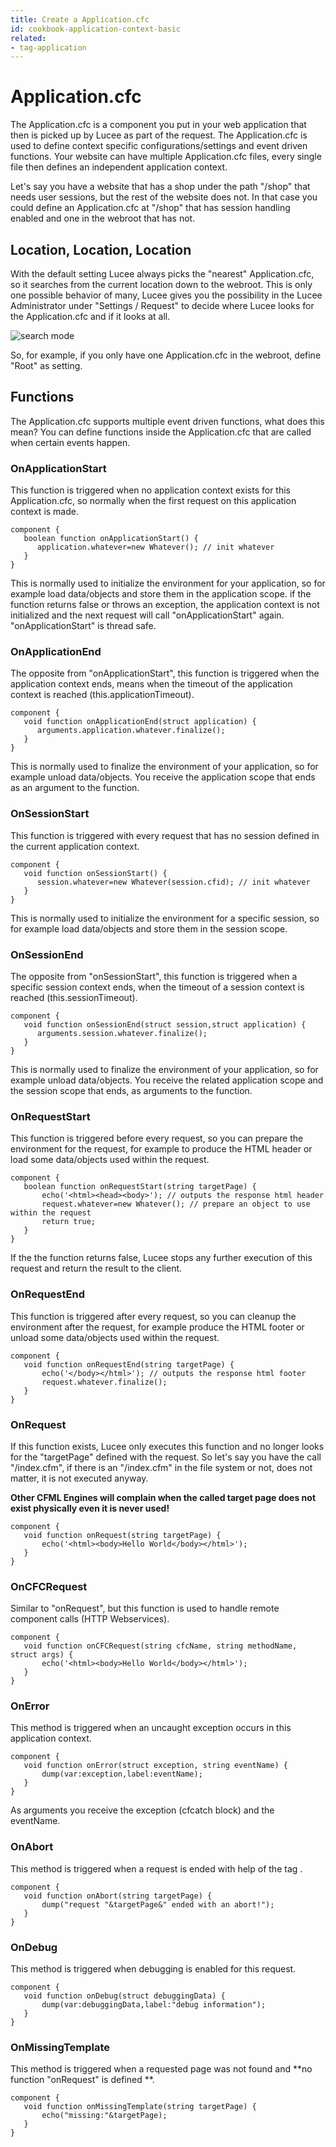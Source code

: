 ```yaml
---
title: Create a Application.cfc
id: cookbook-application-context-basic
related:
- tag-application
---
```


# Application.cfc #
The Application.cfc is a component you put in your web application that then is picked up by Lucee as part of the request.
The Application.cfc is used to define context specific configurations/settings and event driven functions.
Your website can have multiple Application.cfc files, every single file then defines an independent application context.

Let's say you have a website that has a shop under the path "/shop" that needs user sessions, but the rest of the website does not.
In that case you could define an Application.cfc at "/shop" that has session handling enabled and one in the webroot that has not.

## Location, Location, Location ##
With the default setting Lucee always picks the "nearest" Application.cfc, so it searches from the current location down to the webroot.
This is only one possible behavior of many, Lucee gives you the possibility in the Lucee Administrator under "Settings / Request" to decide where Lucee looks for the Application.cfc and if it looks at all.

![search mode](https://bitbucket.org/repo/rX87Rq/images/3223743265-APP-SEARCH-MODE.png)

So, for example, if you only have one Application.cfc in the webroot, define "Root" as setting.

## Functions ##
The Application.cfc supports multiple event driven functions, what does this mean?
You can define functions inside the Application.cfc that are called when certain events happen.

### OnApplicationStart ###
This function is triggered when no application context exists for this Application.cfc, so normally when the first request on this application context is made.

```cfs
component {
   boolean function onApplicationStart() {
      application.whatever=new Whatever(); // init whatever
   }
}
```
This is normally used to initialize the environment for your application, so for example load data/objects and store them in the application scope.
if the function returns false or throws an exception, the application context is not initialized and the next request will call "onApplicationStart" again. "onApplicationStart" is thread safe.


### OnApplicationEnd ###
The opposite from "onApplicationStart", this function is triggered when the application context ends, means when the timeout of the application context is reached (this.applicationTimeout).

```cfs
component {
   void function onApplicationEnd(struct application) {
      arguments.application.whatever.finalize();
   }
}
```
This is normally used to finalize the environment of your application, so for example unload data/objects.
You receive the application scope that ends as an argument to the function.


### OnSessionStart ###
This function is triggered with every request that has no session defined in the current application context.

```cfs
component {
   void function onSessionStart() {
      session.whatever=new Whatever(session.cfid); // init whatever
   }
}
```
This is normally used to initialize the environment for a specific session, so for example load data/objects and store them in the session scope.

### OnSessionEnd ###
The opposite from "onSessionStart", this function is triggered when a specific session context ends, when the timeout of a session context is reached (this.sessionTimeout).

```cfs
component {
   void function onSessionEnd(struct session,struct application) {
      arguments.session.whatever.finalize();
   }
}
```
This is normally used to finalize the environment of your application, so for example unload data/objects.
 You receive the related application scope and the session scope that ends, as arguments to the function.


### OnRequestStart ###
This function is triggered before every request, so you can prepare the environment for the request, for example to produce the HTML header or load some data/objects used within the request.

```cfs
component {
   boolean function onRequestStart(string targetPage) {
       echo('<html><head><body>'); // outputs the response html header
       request.whatever=new Whatever(); // prepare an object to use within the request
       return true;
   }
}
```
If the the function returns false, Lucee stops any further execution of this request and return the result to the client.


### OnRequestEnd ###
This function is triggered after every request, so you can cleanup the environment after the request, for example produce the HTML footer or unload some data/objects used within the request.

```cfs
component {
   void function onRequestEnd(string targetPage) {
       echo('</body></html>'); // outputs the response html footer
       request.whatever.finalize();
   }
}
```


### OnRequest ###
If this function exists, Lucee only executes this function and no longer looks for the "targetPage" defined with the request.
So let's say you have the call "/index.cfm", if there is an "/index.cfm" in the file system or not, does not matter, it is not executed anyway.

**Other CFML Engines will complain when the called target page does not exist physically even it is never used!**

```cfs
component {
   void function onRequest(string targetPage) {
       echo('<html><body>Hello World</body></html>');
   }
}
```


### OnCFCRequest ###
Similar to "onRequest", but this function is used to handle remote component calls (HTTP Webservices).

```cfs
component {
   void function onCFCRequest(string cfcName, string methodName, struct args) {
       echo('<html><body>Hello World</body></html>');
   }
}
```

### OnError ###
This method is triggered when an uncaught exception occurs in this application context.

```cfs
component {
   void function onError(struct exception, string eventName) {
       dump(var:exception,label:eventName);
   }
}
```
As arguments you receive the exception (cfcatch block) and the eventName.

### OnAbort ###
This method is triggered when a request is ended with help of the tag <cfabort>.

```cfs
component {
   void function onAbort(string targetPage) {
       dump("request "&targetPage&" ended with an abort!");
   }
}
```

### OnDebug ###
This method is triggered when debugging is enabled for this request.

```cfs
component {
   void function onDebug(struct debuggingData) {
       dump(var:debuggingData,label:"debug information");
   }
}
```

### OnMissingTemplate ###
This method is triggered when a requested page was not found and **no function "onRequest" is defined **.


```cfs
component {
   void function onMissingTemplate(string targetPage) {
       echo("missing:"&targetPage);
   }
}
```
